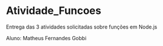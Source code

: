 # Atividade_Funcoes
Entrega das 3 atividades solicitadas sobre funções em Node.js

Aluno: Matheus Fernandes Gobbi
